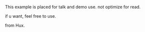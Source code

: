 This example is placed for talk and demo use.
not optimize for read.

if u want, feel free to use.

from Hux.

